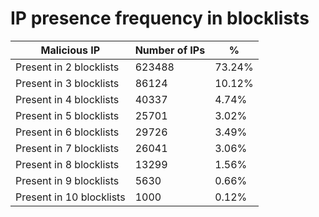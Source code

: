 # IP presence frequency in blocklists
| Malicious IP | Number of IPs | % |
|----|----|----|
| Present in 2 blocklists | 623488 | 73.24% |
| Present in 3 blocklists | 86124 | 10.12% |
| Present in 4 blocklists | 40337 | 4.74% |
| Present in 5 blocklists | 25701 | 3.02% |
| Present in 6 blocklists | 29726 | 3.49% |
| Present in 7 blocklists | 26041 | 3.06% |
| Present in 8 blocklists | 13299 | 1.56% |
| Present in 9 blocklists | 5630 | 0.66% |
| Present in 10 blocklists | 1000 | 0.12% |

